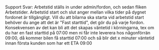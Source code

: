 Support Svar:
Arbetstid ställs in under admin/fordon, och sedan fliken Arbetstider. Arbetstid start och slut anger mellan vilka tider på dygnet fordonet är tillgängligt. Vill du att bilarna ska starta vid arbetstid start behöver du ange att det är "Fast starttid", det gör du på varje fordon. Konsekvensen av det kan bli att det skapas väntetid i körningarna, tex om du har en fast starttid på 07:00 men ni får inte leverera hos någonförrän 09:00, då kommer bilen få starttid 07:00 och så blir det x minuter väntetid innan första kunden som har ett ETA 09:00
